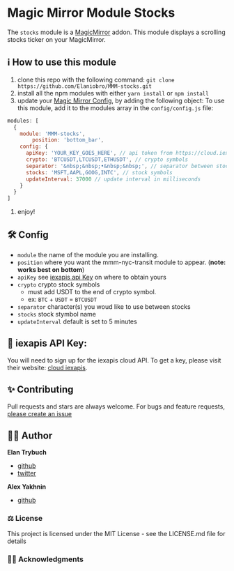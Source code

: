 # Magic Mirror Module Stocks
The `stocks` module is a <a href="https://github.com/MichMich/MagicMirror">MagicMirror</a> addon.
This module displays a scrolling stocks ticker on your MagicMirror.

## ℹ️ How to use this module
1. clone this repo with the following command: `git clone https://github.com/Elaniobro/MMM-stocks.git`
1. install all the npm modules with either `yarn install` or `npm install`
1. update your [Magic Mirror Config](https://github.com/MichMich/MagicMirror/blob/master/config/config.js.sample), by adding the following object:
To use this module, add it to the modules array in the `config/config.js` file:

````javascript
modules: [
  {
    module: 'MMM-stocks',
        position: 'bottom_bar',
    config: {
      apiKey: 'YOUR_KEY_GOES_HERE', // api token from https://cloud.iexapis.com
      crypto: 'BTCUSDT,LTCUSDT,ETHUSDT', // crypto symbols
      separator: '&nbsp;&nbsp;•&nbsp;&nbsp;', // separator between stocks
      stocks: 'MSFT,AAPL,GOOG,INTC', // stock symbols
      updateInterval: 37000 // update interval in milliseconds
    }
  }
]
````
1. enjoy!

## 🛠️ Config
* `module` the name of the module you are installing.
* `position` where you want the mmm-nyc-transit module to appear. (**note: works best on bottom**)
* `apiKey` see [iexapis api Key](#🔑-iexapis-api-Key) on where to obtain yours
* `crypto` crypto stock symbols
  * must add USDT to the end of crypto symbol.
  * ex: `BTC` + `USDT` = `BTCUSDT`
* `separator` character(s) you woud like to use between stocks
* `stocks` stock stymbol name
* `updateInterval` default is set to 5 minutes

## 🔑 iexapis API Key:
You will need to sign up for the iexapis cloud API. To get a key, please visit their website: [cloud iexapis](https://cloud.iexapis.com).

## ✨ Contributing
Pull requests and stars are always welcome. For bugs and feature requests, [please create an issue](https://github.com/elaniobro/mmm-stocks/issues)

## 👨🏻 Author
**Elan Trybuch**
* [github](https://www.github.com/elaniobro)
* [twitter](https://www.twitte.com/elaniobro)

**Alex Yakhnin**
* [github](https://github.com/alexyak)

### ⚖️ License
This project is licensed under the MIT License - see the LICENSE.md file for details

### 🙏🏽 Acknowledgments

